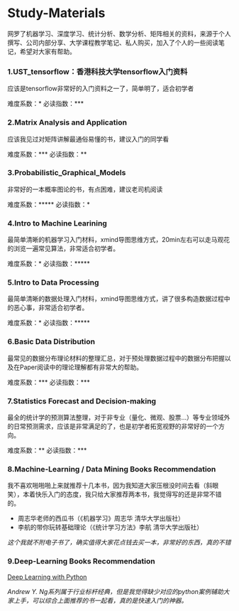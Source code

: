 # Study-Materials
网罗了机器学习、深度学习、统计分析、数学分析、矩阵相关的资料，来源于个人撰写、公司内部分享、大学课程教学笔记、私人购买，加入了个人的一些阅读笔记，希望对大家有帮助。

### 1.UST_tensorflow：香港科技大学tensorflow入门资料
应该是tensorflow非常好的入门资料之一了，简单明了，适合初学者

难度系数：*
必读指数：***

### 2.Matrix Analysis and Application
应该我见过对矩阵讲解最通俗易懂的书，建议入门的同学看

难度系数：***
必读指数：**

### 3.Probabilistic_Graphical_Models
非常好的一本概率图论的书，有点困难，建议老司机阅读

难度系数：*****
必读指数：*

### 4.Intro to Machine Learining
最简单清晰的机器学习入门材料，xmind导图思维方式，20min左右可以走马观花的浏览一遍常见算法，非常适合初学者。

难度系数：*
必读指数：*****

### 5.Intro to Data Processing
最简单清晰的数据处理入门材料，xmind导图思维方式，讲了很多构造数据过程中的恶心事，非常适合初学者。

难度系数：*
必读指数：*****

### 6.Basic Data Distribution
最常见的数据分布理论材料的整理汇总，对于预处理数据过程中的数据分布把握以及在Paper阅读中的理论理解都有非常大的帮助。

难度系数：***
必读指数：***

### 7.Statistics Forecast and Decision-making
最全的统计学的预测算法整理，对于非专业（量化、微观、股票...）等专业领域外的日常预测需求，应该是非常满足的了，也是初学者拓宽视野的非常好的一个方向。

难度系数：**
必读指数：***

### 8.Machine-Learning / Data Mining Books Recommendation
我不喜欢啪啪啪上来就推荐十几本书，因为我知道大家压根没时间去看（斜眼笑），本着快乐入门的态度，我只给大家推荐两本书，我觉得写的还是非常不错的。

- 周志华老师的西瓜书（《机器学习》周志华 清华大学出版社）
- 李航的带你玩转基础理论（《统计学习方法》李航 清华大学出版社）

*这个我就不附电子书了，确实值得大家花点钱去买一本，非常好的东西，真的不错*

### 9.Deep-Learning Books Recommendation
[Deep Learning with Python](https://www.manning.com/books/deep-learning-with-python)

*Andrew Y. Ng系列属于行业标杆经典，但是我觉得缺少对应的python案例辅助大家上手，可以综合上面推荐的书一起看，真的是快速入门的神器。*

